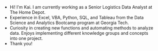 - Hi! I'm Kai. I am currently working as a Senior Logistics Data Analyst at The Home Depot.
- Experience in Excel, VBA, Python, SQL, and Tableau from the Data Science and Analytics Bootcamp program at Georgia Tech.
- Curiosity in creating new functions and automating methods to analyze data. Enjoys implementing different knowledge groups and concepts into one project.
- Thank you!
